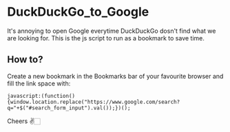 # DuckDuckGo_to_Google
It's annoying to open Google everytime DuckDuckGo dosn't find what we are looking for. 
This is the js script to run as a bookmark to save time.


## How to?
Create a new bookmark in the Bookmarks bar of your favourite browser and fill the link space with:


`javascript:(function(){window.location.replace("https://www.google.com/search?q="+$("#search_form_input").val());})();`



Cheers ✌️🏻
